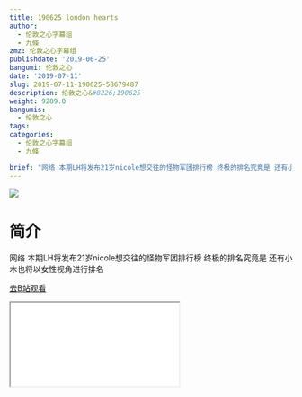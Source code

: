```yaml
---
title: 190625 london hearts
author:
  - 伦敦之心字幕组
  - 九條
zmz: 伦敦之心字幕组
publishdate: '2019-06-25'
bangumi: 伦敦之心
date: '2019-07-11'
slug: 2019-07-11-190625-58679487
description: 伦敦之心&#8226;190625
weight: 9289.0
bangumis:
  - 伦敦之心
tags:
categories:
  - 伦敦之心字幕组
  - 九條

brief: "网络 本期LH将发布21岁nicole想交往的怪物军团排行榜 终极的排名究竟是 还有小木也将以女性视角进行排名"
---
```

![](https://raw.githubusercontent.com/tcgriffith/owaraisite/master/static/tmpimg/53eb6ddb43bf3ae441d354ed36085ec9bde8965f.jpg.480.jpg)
# 简介  
网络
本期LH将发布21岁nicole想交往的怪物军团排行榜 终极的排名究竟是 还有小木也将以女性视角进行排名  

[去B站观看](https://www.bilibili.com/video/av58679487/)
<div class ="resp-container"><iframe class="testiframe" src="//player.bilibili.com/player.html?aid=58679487"", scrolling="no", allowfullscreen="true" > </iframe></div> 
